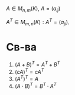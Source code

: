 $A \in M_{n, m}(K)$, $A=(a_{ij})$

$A^{T} \in M_{m,n}(K): A^{T}=(a_{ji})$.
# Св-ва

1. $(A+B)^{T}=A^{T}+B^{T}$
2. $(cA)^{T}=cA^{T}$
3. $(A^{T})^{T}=A$
4. $(A\cdot B)^{T}=B^{T}\cdot A^{T}$
